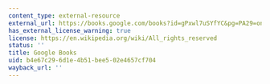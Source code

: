 ```yaml
---
content_type: external-resource
external_url: https://books.google.com/books?id=gPxwl7uSYfYC&pg=PA29=onepage#v=onepage&q&f=false
has_external_license_warning: true
license: https://en.wikipedia.org/wiki/All_rights_reserved
status: ''
title: Google Books
uid: b4e67c29-6d1e-4b51-bee5-02e4657cf704
wayback_url: ''
---
```

